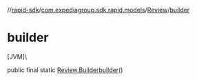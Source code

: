 //[rapid-sdk](../../../index.md)/[com.expediagroup.sdk.rapid.models](../index.md)/[Review](index.md)/[builder](builder.md)

# builder

[JVM]\

public final static [Review.Builder](-builder/index.md)[builder](builder.md)()
